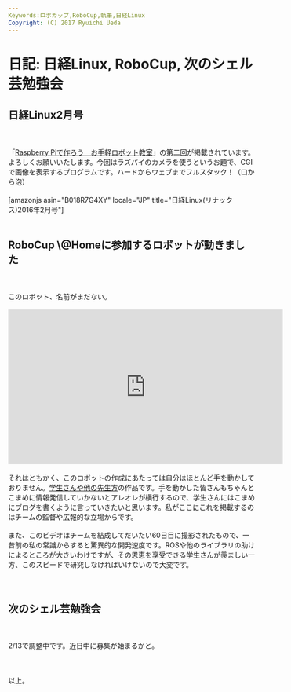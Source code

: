 ```yaml
---
Keywords:ロボカップ,RoboCup,執筆,日経Linux
Copyright: (C) 2017 Ryuichi Ueda
---
```

# 日記: 日経Linux, RoboCup, 次のシェル芸勉強会
<h2>日経Linux2月号</h2><br />
<br />
「<a href="https://blog.ueda.asia/?page_id=7166" target="_blank">Raspberry Piで作ろう　お手軽ロボット教室</a>」の第二回が掲載されています。よろしくお願いいたします。今回はラズパイのカメラを使うというお題で、CGIで画像を表示するプログラムです。ハードからウェブまでフルスタック！（口から泡）<br />
<br />
[amazonjs asin="B018R7G4XY" locale="JP" title="日経Linux(リナックス)2016年2月号"]<br />
<br />
<h2>RoboCup \@Homeに参加するロボットが動きました</h2><br />
<br />
このロボット、名前がまだない。<br />
<br />
<iframe width="560" height="315" src="https://www.youtube.com/embed/eR5cCLBpbFg" frameborder="0" allowfullscreen></iframe><br />
<br />
それはともかく、このロボットの作成にあたっては自分はほとんど手を動かしておりません。<a href="http://at-home.cit-brains.net/index.php/members/" target="_blank">学生さんや他の先生方</a>の作品です。手を動かした皆さんもちゃんとこまめに情報発信していかないとアレオレが横行するので、学生さんにはこまめにブログを書くように言っていきたいと思います。私がここにこれを掲載するのはチームの監督や広報的な立場からです。<br />
<br />
また、このビデオはチームを結成してだいたい60日目に撮影されたもので、一昔前の私の常識からすると驚異的な開発速度です。ROSや他のライブラリの助けによるところが大きいわけですが、その恩恵を享受できる学生さんが羨ましい一方、このスピードで研究しなければいけないので大変です。<br />
<br />
<br />
<h2>次のシェル芸勉強会</h2><br />
<br />
2/13で調整中です。近日中に募集が始まるかと。<br />
<br />
<br />
<br />
以上。
